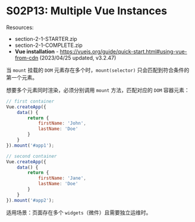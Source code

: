 # S02P13: Multiple Vue Instances

Resources:

- section-2-1-STARTER.zip
- section-2-1-COMPLETE.zip
- **Vue installation** - https://vuejs.org/guide/quick-start.html#using-vue-from-cdn (2023/04/25 updated, v3.2.47)



当 `mount` 挂载的 `DOM` 元素存在多个时，`mount(selector)` 只会匹配到符合条件的第一个元素。

想要多个元素同时渲染，必须分别调用 `mount` 方法，匹配对应的 `DOM` 容器元素：

```js
// first container
Vue.createApp({
    data() {
        return {
            firstName: 'John',
            lastName: 'Doe'
        }
    }
}).mount('#app1');

// second container
Vue.createApp({
    data() {
        return {
            firstName: 'Jane',
            lastName: 'Doe'
        }
    }
}).mount('#app2');
```

适用场景：页面存在多个 `widgets`（微件）且需要独立运维时。
